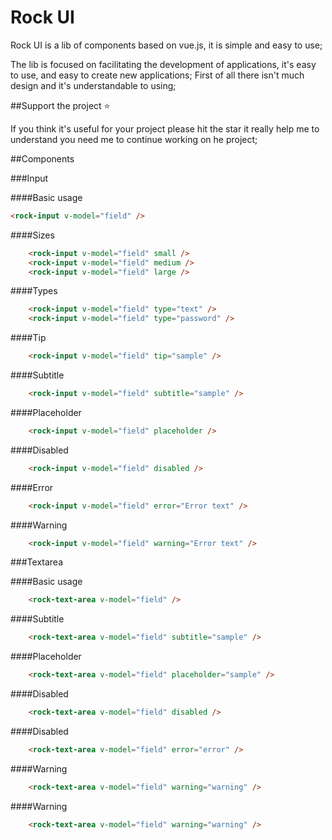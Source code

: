 # Rock UI

Rock UI is a lib of components based on vue.js, it is simple and easy to use;

The lib is focused on facilitating the development of applications,
it's easy to use, and easy to create new applications; First of all there isn't much design and
it's understandable to using; 

##Support the project ⭐

If you think it's useful for your project please hit the star it really help me
to understand you need me to continue working on he project; 

##Components

###Input

####Basic usage
```html
<rock-input v-model="field" />
```
####Sizes
```html
    <rock-input v-model="field" small />
    <rock-input v-model="field" medium />
    <rock-input v-model="field" large />
```
####Types
```html
    <rock-input v-model="field" type="text" />
    <rock-input v-model="field" type="password" />
```
####Tip

```html
    <rock-input v-model="field" tip="sample" />
```
####Subtitle
```html
    <rock-input v-model="field" subtitle="sample" />
```
####Placeholder
```html
    <rock-input v-model="field" placeholder />
```
####Disabled
```html
    <rock-input v-model="field" disabled />
```
####Error
```html
    <rock-input v-model="field" error="Error text" />
```
####Warning
```html
    <rock-input v-model="field" warning="Error text" />
```

###Textarea

####Basic usage
```html
    <rock-text-area v-model="field" />
```
####Subtitle
```html
    <rock-text-area v-model="field" subtitle="sample" />
```
####Placeholder
```html
    <rock-text-area v-model="field" placeholder="sample" />
```
####Disabled
```html
    <rock-text-area v-model="field" disabled />
```
####Disabled
```html
    <rock-text-area v-model="field" error="error" />
```
####Warning
```html
    <rock-text-area v-model="field" warning="warning" />
```
####Warning
```html
    <rock-text-area v-model="field" warning="warning" />
```
